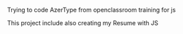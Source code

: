 Trying to code AzerType from openclassroom training for js

This project include also creating my Resume with JS